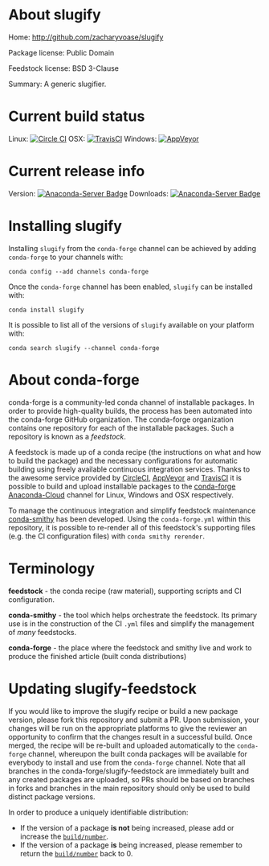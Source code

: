 About slugify
=============

Home: http://github.com/zacharyvoase/slugify

Package license: Public Domain

Feedstock license: BSD 3-Clause

Summary: A generic slugifier.



Current build status
====================

Linux: [![Circle CI](https://circleci.com/gh/conda-forge/slugify-feedstock.svg?style=shield)](https://circleci.com/gh/conda-forge/slugify-feedstock)
OSX: [![TravisCI](https://travis-ci.org/conda-forge/slugify-feedstock.svg?branch=master)](https://travis-ci.org/conda-forge/slugify-feedstock)
Windows: [![AppVeyor](https://ci.appveyor.com/api/projects/status/github/conda-forge/slugify-feedstock?svg=True)](https://ci.appveyor.com/project/conda-forge/slugify-feedstock/branch/master)

Current release info
====================
Version: [![Anaconda-Server Badge](https://anaconda.org/conda-forge/slugify/badges/version.svg)](https://anaconda.org/conda-forge/slugify)
Downloads: [![Anaconda-Server Badge](https://anaconda.org/conda-forge/slugify/badges/downloads.svg)](https://anaconda.org/conda-forge/slugify)

Installing slugify
==================

Installing `slugify` from the `conda-forge` channel can be achieved by adding `conda-forge` to your channels with:

```
conda config --add channels conda-forge
```

Once the `conda-forge` channel has been enabled, `slugify` can be installed with:

```
conda install slugify
```

It is possible to list all of the versions of `slugify` available on your platform with:

```
conda search slugify --channel conda-forge
```


About conda-forge
=================

conda-forge is a community-led conda channel of installable packages.
In order to provide high-quality builds, the process has been automated into the
conda-forge GitHub organization. The conda-forge organization contains one repository
for each of the installable packages. Such a repository is known as a *feedstock*.

A feedstock is made up of a conda recipe (the instructions on what and how to build
the package) and the necessary configurations for automatic building using freely
available continuous integration services. Thanks to the awesome service provided by
[CircleCI](https://circleci.com/), [AppVeyor](http://www.appveyor.com/)
and [TravisCI](https://travis-ci.org/) it is possible to build and upload installable
packages to the [conda-forge](https://anaconda.org/conda-forge)
[Anaconda-Cloud](http://docs.anaconda.org/) channel for Linux, Windows and OSX respectively.

To manage the continuous integration and simplify feedstock maintenance
[conda-smithy](http://github.com/conda-forge/conda-smithy) has been developed.
Using the ``conda-forge.yml`` within this repository, it is possible to re-render all of
this feedstock's supporting files (e.g. the CI configuration files) with ``conda smithy rerender``.


Terminology
===========

**feedstock** - the conda recipe (raw material), supporting scripts and CI configuration.

**conda-smithy** - the tool which helps orchestrate the feedstock.
                   Its primary use is in the construction of the CI ``.yml`` files
                   and simplify the management of *many* feedstocks.

**conda-forge** - the place where the feedstock and smithy live and work to
                  produce the finished article (built conda distributions)


Updating slugify-feedstock
==========================

If you would like to improve the slugify recipe or build a new
package version, please fork this repository and submit a PR. Upon submission,
your changes will be run on the appropriate platforms to give the reviewer an
opportunity to confirm that the changes result in a successful build. Once
merged, the recipe will be re-built and uploaded automatically to the
`conda-forge` channel, whereupon the built conda packages will be available for
everybody to install and use from the `conda-forge` channel.
Note that all branches in the conda-forge/slugify-feedstock are
immediately built and any created packages are uploaded, so PRs should be based
on branches in forks and branches in the main repository should only be used to
build distinct package versions.

In order to produce a uniquely identifiable distribution:
 * If the version of a package **is not** being increased, please add or increase
   the [``build/number``](http://conda.pydata.org/docs/building/meta-yaml.html#build-number-and-string).
 * If the version of a package **is** being increased, please remember to return
   the [``build/number``](http://conda.pydata.org/docs/building/meta-yaml.html#build-number-and-string)
   back to 0.
